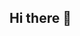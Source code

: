 ## Hi there 👋

<!--
**RunLessMore/RunLessMore** is a ✨ _special_ ✨ repository because its `README.md` (this file) appears on your GitHub profile.

Here are some ideas to get you started:

- 🔭 I’m currently working on learning how to use GitHub.
- 🌱 I’m currently learning the basics.
- 👯 I’m looking to collaborate on nothing right now.
- 🤔 I’m looking for help with becoming better at using GitHub
- 💬 Ask me about nothing because I don't know anything. 
- 📫 How to reach me... I have no idea and I most likely will not respond. 
- 😄 Pronouns: ... He/His/Him
- ⚡ Fun fact: I like to run. 
-->
